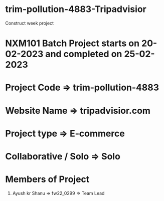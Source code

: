 # trim-pollution-4883-Tripadvisior
Construct week project 
# NXM101 Batch Project starts on 20-02-2023 and completed on 25-02-2023

# Project Code => trim-pollution-4883<br>
# Website Name => tripadvisior.com

# Project type => E-commerce

# Collaborative / Solo => Solo

# Members of Project
1. Ayush kr Shanu          => fw22_0299  =>  Team Lead
